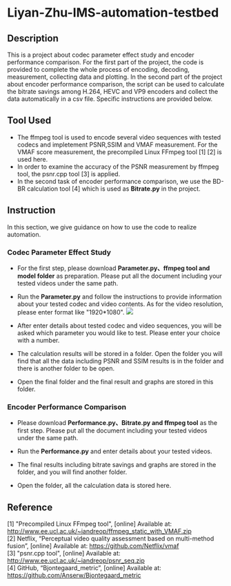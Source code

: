 # Liyan-Zhu-IMS-automation-testbed

## Description
This is a project about codec parameter effect study and encoder performance comparison. For the first part of the project, the code is provided to complete the whole process of encoding, decoding, measurement, collecting data and plotting. In the second part of the project about encoder performance comparison, the script can be used to calculate the bitrate savings among H.264, HEVC and VP9 encoders and collect the data automatically in a csv file. Specific instructions are provided below.

## Tool Used
- The ffmpeg tool is used to encode several video sequences with tested codecs and impletement PSNR,SSIM and VMAF measurement. For the VMAF score measurement, the precompiled Linux FFmpeg tool [1] [2] is used here.
- In order to examine the accuracy of the PSNR measurement by ffmpeg tool, the psnr.cpp tool [3] is applied.
- In the second task of encoder performance comparison, we use the BD-BR calculation tool [4] which is used as **Bitrate.py** in the project.

## Instruction
In this section, we give guidance on how to use the code to realize automation.
### Codec Parameter Effect Study
- For the first step, please download **Parameter.py、ffmpeg tool and model folder** as preparation. Please put all the document including your tested videos under the same path.
- Run the **Parameter.py** and follow the instructions to provide information about your tested codec and video contents. As for the video resolution, please enter format like "1920*1080".
![](Image/X265——crf.png)
- After enter details about tested codec and video sequences, you will be asked which parameter you would like to test. Please enter your choice with a number.

- The calculation results will be stored in a folder. Open the folder you will find that all the data including PSNR and SSIM results is in the folder and there is another folder to be open.

- Open the final folder and the final result and graphs are stored in this folder.

### Encoder Performance Comparison
- Please download **Performance.py、Bitrate.py and ffmpeg tool** as the first step. Please put all the document including your tested videos under the same path.
- Run the **Performance.py** and enter details about your tested videos. 

- The final results including bitrate savings and graphs are stored in the folder, and you will find another folder.

- Open the folder, all the calculation data is stored here.

## Reference
[1] "Precompiled Linux FFmpeg tool", [online] Available at: http://www.ee.ucl.ac.uk/~iandreop/ffmpeg_static_with_VMAF.zip <br>
[2] Netflix, “Perceptual video quality assessment based on multi-method fusion”, [online] Available at: https://github.com/Netflix/vmaf<br>
[3] "psnr.cpp tool", [online] Available at: http://www.ee.ucl.ac.uk/~iandreop/psnr_seq.zip<br>
[4] GitHub, “Bjontegaard_metric”, [online] Available at: https://github.com/Anserw/Bjontegaard_metric<br>
